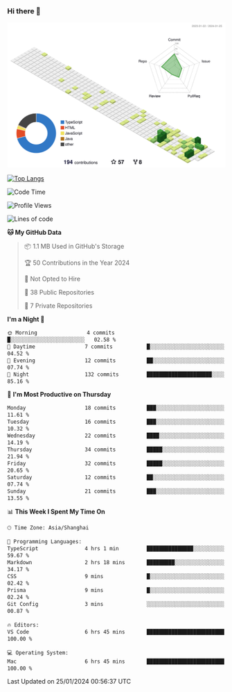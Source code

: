 ### Hi there 👋

![](./profile-3d-contrib/profile-green-animate.svg)

 

[![Top Langs](https://github-readme-stats.vercel.app/api/top-langs/?username=tonyljx)](https://github.com/anuraghazra/github-readme-stats)


 

<!--START_SECTION:waka-->
![Code Time](http://img.shields.io/badge/Code%20Time-122%20hrs%2014%20mins-blue)

![Profile Views](http://img.shields.io/badge/Profile%20Views-30-blue)

![Lines of code](https://img.shields.io/badge/From%20Hello%20World%20I%27ve%20Written-248.5%20thousand%20lines%20of%20code-blue)

**🐱 My GitHub Data** 

> 📦 1.1 MB Used in GitHub's Storage 
 > 
> 🏆 50 Contributions in the Year 2024
 > 
> 🚫 Not Opted to Hire
 > 
> 📜 38 Public Repositories 
 > 
> 🔑 7 Private Repositories 
 > 
**I'm a Night 🦉** 

```text
🌞 Morning                4 commits           █░░░░░░░░░░░░░░░░░░░░░░░░   02.58 % 
🌆 Daytime                7 commits           █░░░░░░░░░░░░░░░░░░░░░░░░   04.52 % 
🌃 Evening                12 commits          ██░░░░░░░░░░░░░░░░░░░░░░░   07.74 % 
🌙 Night                  132 commits         █████████████████████░░░░   85.16 % 
```
📅 **I'm Most Productive on Thursday** 

```text
Monday                   18 commits          ███░░░░░░░░░░░░░░░░░░░░░░   11.61 % 
Tuesday                  16 commits          ███░░░░░░░░░░░░░░░░░░░░░░   10.32 % 
Wednesday                22 commits          ████░░░░░░░░░░░░░░░░░░░░░   14.19 % 
Thursday                 34 commits          █████░░░░░░░░░░░░░░░░░░░░   21.94 % 
Friday                   32 commits          █████░░░░░░░░░░░░░░░░░░░░   20.65 % 
Saturday                 12 commits          ██░░░░░░░░░░░░░░░░░░░░░░░   07.74 % 
Sunday                   21 commits          ███░░░░░░░░░░░░░░░░░░░░░░   13.55 % 
```


📊 **This Week I Spent My Time On** 

```text
🕑︎ Time Zone: Asia/Shanghai

💬 Programming Languages: 
TypeScript               4 hrs 1 min         ███████████████░░░░░░░░░░   59.67 % 
Markdown                 2 hrs 18 mins       █████████░░░░░░░░░░░░░░░░   34.17 % 
CSS                      9 mins              █░░░░░░░░░░░░░░░░░░░░░░░░   02.42 % 
Prisma                   9 mins              █░░░░░░░░░░░░░░░░░░░░░░░░   02.24 % 
Git Config               3 mins              ░░░░░░░░░░░░░░░░░░░░░░░░░   00.87 % 

🔥 Editors: 
VS Code                  6 hrs 45 mins       █████████████████████████   100.00 % 

💻 Operating System: 
Mac                      6 hrs 45 mins       █████████████████████████   100.00 % 
```


 Last Updated on 25/01/2024 00:56:37 UTC
<!--END_SECTION:waka-->
